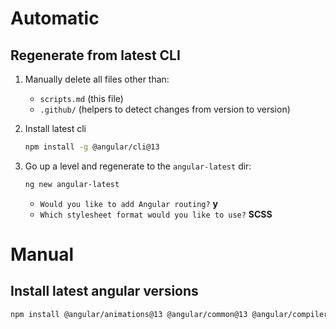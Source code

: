 # Automatic

## Regenerate from latest CLI

1. Manually delete all files other than:
    * `scripts.md` (this file)
    * `.github/` (helpers to detect changes from version to version)

2. Install latest cli
    ```sh
    npm install -g @angular/cli@13
    ```

3. Go up a level and regenerate to the `angular-latest` dir:

    ```sh
    ng new angular-latest
    ```

    * `Would you like to add Angular routing?` **y**
    * `Which stylesheet format would you like to use?` **SCSS**

# Manual

## Install latest angular versions

```sh
npm install @angular/animations@13 @angular/common@13 @angular/compiler@13 @angular/core@13 @angular/forms@13 @angular/platform-browser@13 @angular/platform-browser-dynamic@13 @angular/router@13 @angular-devkit/build-angular@13 @angular/cli@13 @angular/compiler-cli@13

```